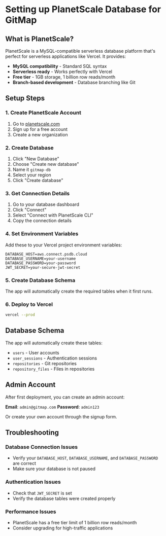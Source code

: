 # Setting up PlanetScale Database for GitMap

## What is PlanetScale?

PlanetScale is a MySQL-compatible serverless database platform that's perfect for serverless applications like Vercel. It provides:
- **MySQL compatibility** - Standard SQL syntax
- **Serverless ready** - Works perfectly with Vercel
- **Free tier** - 1GB storage, 1 billion row reads/month
- **Branch-based development** - Database branching like Git

## Setup Steps

### 1. Create PlanetScale Account

1. Go to [planetscale.com](https://planetscale.com)
2. Sign up for a free account
3. Create a new organization

### 2. Create Database

1. Click "New Database"
2. Choose "Create new database"
3. Name it `gitmap-db`
4. Select your region
5. Click "Create database"

### 3. Get Connection Details

1. Go to your database dashboard
2. Click "Connect"
3. Select "Connect with PlanetScale CLI"
4. Copy the connection details

### 4. Set Environment Variables

Add these to your Vercel project environment variables:

```env
DATABASE_HOST=aws.connect.psdb.cloud
DATABASE_USERNAME=your-username
DATABASE_PASSWORD=your-password
JWT_SECRET=your-secure-jwt-secret
```

### 5. Create Database Schema

The app will automatically create the required tables when it first runs.

### 6. Deploy to Vercel

```bash
vercel --prod
```

## Database Schema

The app will automatically create these tables:
- `users` - User accounts
- `user_sessions` - Authentication sessions  
- `repositories` - Git repositories
- `repository_files` - Files in repositories

## Admin Account

After first deployment, you can create an admin account:

**Email**: `admin@gitmap.com`
**Password**: `admin123`

Or create your own account through the signup form.

## Troubleshooting

### Database Connection Issues
- Verify your `DATABASE_HOST`, `DATABASE_USERNAME`, and `DATABASE_PASSWORD` are correct
- Make sure your database is not paused

### Authentication Issues
- Check that `JWT_SECRET` is set
- Verify the database tables were created properly

### Performance Issues
- PlanetScale has a free tier limit of 1 billion row reads/month
- Consider upgrading for high-traffic applications
